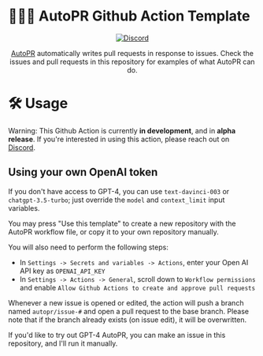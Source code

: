 # 🤖👨‍💻 AutoPR Github Action Template

<div align="center">

[![Discord](https://badgen.net/badge/icon/discord?icon=discord&label&color=purple)](https://discord.gg/ykk7Znt3K6)

[AutoPR](https://github.com/irgolic/AutoPR) automatically writes pull requests in response to issues.
Check the issues and pull requests in this repository for examples of what AutoPR can do.

</div>

# 🛠 Usage

Warning: This Github Action is currently **in development**, and in **alpha release**.
If you're interested in using this action, please reach out on [Discord](https://discord.gg/vz7p9TfHsh).

## Using your own OpenAI token

If you don't have access to GPT-4, you can use `text-davinci-003` or `chatgpt-3.5-turbo`; just override the `model` and `context_limit` input variables.

You may press "Use this template" to create a new repository with the AutoPR workflow file, or copy it to your own repository manually.

You will also need to perform the following steps:
- In `Settings -> Secrets and variables -> Actions`, enter your Open AI API key as `OPENAI_API_KEY`
- In `Settings -> Actions -> General`, scroll down to `Workflow permissions` and enable `Allow Github Actions to create and approve pull requests`

Whenever a new issue is opened or edited, the action will push a branch named `autopr/issue-#` and open a pull request to the base branch.
Please note that if the branch already exists (on issue edit), it will be overwritten.

If you'd like to try out GPT-4 AutoPR, you can make an issue in this repository, and I'll run it manually.
